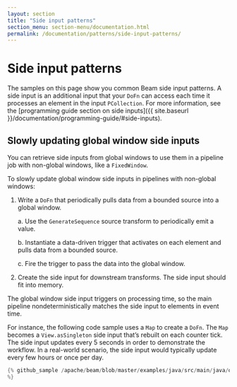 ```yaml
---
layout: section
title: "Side input patterns"
section_menu: section-menu/documentation.html
permalink: /documentation/patterns/side-input-patterns/
---
```

<!--
Licensed under the Apache License, Version 2.0 (the "License");
you may not use this file except in compliance with the License.
You may obtain a copy of the License at

http://www.apache.org/licenses/LICENSE-2.0

Unless required by applicable law or agreed to in writing, software
distributed under the License is distributed on an "AS IS" BASIS,
WITHOUT WARRANTIES OR CONDITIONS OF ANY KIND, either express or implied.
See the License for the specific language governing permissions and
limitations under the License.
-->

# Side input patterns

The samples on this page show you common Beam side input patterns. A side input is an additional input that your `DoFn` can access each time it processes an element in the input `PCollection`. For more information, see the [programming guide section on side inputs]({{ site.baseurl }}/documentation/programming-guide/#side-inputs).

## Slowly updating global window side inputs

You can retrieve side inputs from global windows to use them in a pipeline job with non-global windows, like a `FixedWindow`.

To slowly update global window side inputs in pipelines with non-global windows:

1. Write a `DoFn` that periodically pulls data from a bounded source into a global window.
    
    a. Use the `GenerateSequence` source transform to periodically emit a value.

    b. Instantiate a data-driven trigger that activates on each element and pulls data from a bounded source.
    
    c. Fire the trigger to pass the data into the global window.

1. Create the side input for downstream transforms. The side input should fit into memory.

The global window side input triggers on processing time, so the main pipeline nondeterministically matches the side input to elements in event time.

For instance, the following code sample uses a `Map` to create a `DoFn`. The `Map` becomes a `View.asSingleton` side input that’s rebuilt on each counter tick. The side input updates every 5 seconds in order to demonstrate the workflow. In a real-world scenario, the side input would typically update every few hours or once per day.

```java
{% github_sample /apache/beam/blob/master/examples/java/src/main/java/org/apache/beam/examples/snippets/Snippets.java tag:SideInputPatternSlowUpdateGlobalWindowSnip1
%}
```